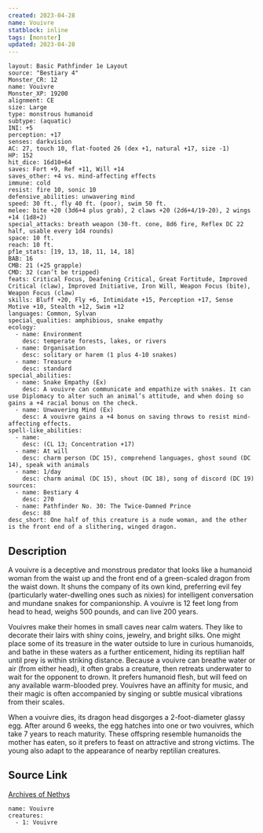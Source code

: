 ```yaml
---
created: 2023-04-28
name: Vouivre
statblock: inline
tags: [monster]
updated: 2023-04-28
---
```

```statblock
layout: Basic Pathfinder 1e Layout
source: "Bestiary 4"
Monster_CR: 12
name: Vouivre
Monster_XP: 19200
alignment: CE
size: Large
type: monstrous humanoid
subtype: (aquatic)
INI: +5
perception: +17
senses: darkvision
AC: 27, touch 10, flat-footed 26 (dex +1, natural +17, size -1)
HP: 152
hit_dice: 16d10+64
saves: Fort +9, Ref +11, Will +14
saves_other: +4 vs. mind-affecting effects
immune: cold
resist: fire 10, sonic 10
defensive_abilities: unwavering mind
speed: 30 ft., fly 40 ft. (poor), swim 50 ft.
melee: bite +20 (3d6+4 plus grab), 2 claws +20 (2d6+4/19-20), 2 wings +14 (1d8+2)
special_attacks: breath weapon (30-ft. cone, 8d6 fire, Reflex DC 22 half, usable every 1d4 rounds)
space: 10 ft.
reach: 10 ft.
pf1e_stats: [19, 13, 18, 11, 14, 18]
BAB: 16
CMB: 21 (+25 grapple)
CMD: 32 (can’t be tripped)
feats: Critical Focus, Deafening Critical, Great Fortitude, Improved Critical (claw), Improved Initiative, Iron Will, Weapon Focus (bite), Weapon Focus (claw)
skills: Bluff +20, Fly +6, Intimidate +15, Perception +17, Sense Motive +10, Stealth +12, Swim +12
languages: Common, Sylvan
special_qualities: amphibious, snake empathy
ecology:
  - name: Environment
    desc: temperate forests, lakes, or rivers
  - name: Organisation
    desc: solitary or harem (1 plus 4-10 snakes)
  - name: Treasure
    desc: standard
special_abilities:
  - name: Snake Empathy (Ex)
    desc: A vouivre can communicate and empathize with snakes. It can use Diplomacy to alter such an animal’s attitude, and when doing so gains a +4 racial bonus on the check.
  - name: Unwavering Mind (Ex)
    desc: A vouivre gains a +4 bonus on saving throws to resist mind-affecting effects.
spell-like_abilities:
  - name:
    desc: (CL 13; Concentration +17)
  - name: At will
    desc: charm person (DC 15), comprehend languages, ghost sound (DC 14), speak with animals
  - name: 1/day
    desc: charm animal (DC 15), shout (DC 18), song of discord (DC 19)
sources:
  - name: Bestiary 4
    desc: 270
  - name: Pathfinder No. 30: The Twice-Damned Prince
    desc: 88
desc_short: One half of this creature is a nude woman, and the other is the front end of a slithering, winged dragon.
```
## Description
A vouivre is a deceptive and monstrous predator that looks like a humanoid woman from the waist up and the front end of a green-scaled dragon from the waist down. It shuns the company of its own kind, preferring evil fey (particularly water-dwelling ones such as nixies) for intelligent conversation and mundane snakes for companionship. A vouivre is 12 feet long from head to head, weighs 500 pounds, and can live 200 years.

Vouivres make their homes in small caves near calm waters. They like to decorate their lairs with shiny coins, jewelry, and bright silks. One might place some of its treasure in the water outside to lure in curious humanoids, and bathe in these waters as a further enticement, hiding its reptilian half until prey is within striking distance. Because a vouivre can breathe water or air (from either head), it often grabs a creature, then retreats underwater to wait for the opponent to drown. It prefers humanoid flesh, but will feed on any available warm-blooded prey. Vouivres have an affinity for music, and their magic is often accompanied by singing or subtle musical vibrations from their scales.

When a vouivre dies, its dragon head disgorges a 2-foot-diameter glassy egg. After around 6 weeks, the egg hatches into one or two vouivres, which take 7 years to reach maturity. These offspring resemble humanoids the mother has eaten, so it prefers to feast on attractive and strong victims. The young also adapt to the appearance of nearby reptilian creatures.
## Source Link
[Archives of Nethys](https://aonprd.com/MonsterDisplay.aspx?ItemName=Vouivre)
```encounter-table
name: Vouivre
creatures:
  - 1: Vouivre
```
